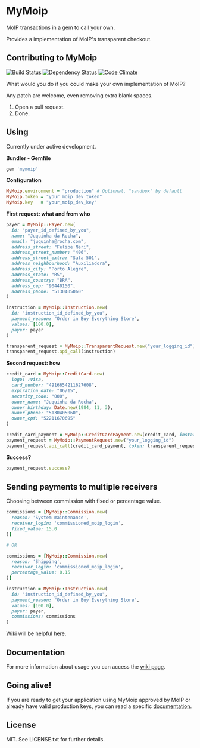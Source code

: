 MyMoip
======

MoIP transactions in a gem to call your own.

Provides a implementation of MoIP's transparent checkout.

Contributing to MyMoip
----------------------

[![Build Status](https://secure.travis-ci.org/Irio/mymoip.png)](http://travis-ci.org/Irio/mymoip)
[![Dependency Status](https://gemnasium.com/Irio/mymoip.png)](https://gemnasium.com/Irio/mymoip)
[![Code Climate](https://codeclimate.com/badge.png)](https://codeclimate.com/github/Irio/mymoip)

What would you do if you could make your own implementation of MoIP?

Any patch are welcome, even removing extra blank spaces.

1. Open a pull request.
2. Done.

Using
-----

Currently under active development.

**Bundler - Gemfile**
```ruby
gem 'mymoip'
```

**Configuration**
```ruby
MyMoip.environment = "production" # Optional. "sandbox" by default
MyMoip.token = "your_moip_dev_token"
MyMoip.key   = "your_moip_dev_key"
```

**First request: what and from who**
```ruby
payer = MyMoip::Payer.new(
  id: "payer_id_defined_by_you",
  name: "Juquinha da Rocha",
  email: "juquinha@rocha.com",
  address_street: "Felipe Neri",
  address_street_number: "406",
  address_street_extra: "Sala 501",
  address_neighbourhood: "Auxiliadora",
  address_city: "Porto Alegre",
  address_state: "RS",
  address_country: "BRA",
  address_cep: "90440150",
  address_phone: "5130405060"
)

instruction = MyMoip::Instruction.new(
  id: "instruction_id_defined_by_you",
  payment_reason: "Order in Buy Everything Store",
  values: [100.0],
  payer: payer
)

transparent_request = MyMoip::TransparentRequest.new("your_logging_id")
transparent_request.api_call(instruction)
```

**Second request: how**
```ruby
credit_card = MyMoip::CreditCard.new(
  logo: :visa,
  card_number: "4916654211627608",
  expiration_date: "06/15",
  security_code: "000",
  owner_name: "Juquinha da Rocha",
  owner_birthday: Date.new(1984, 11, 3),
  owner_phone: "5130405060",
  owner_cpf: "52211670695"
)

credit_card_payment = MyMoip::CreditCardPayment.new(credit_card, installments: 1)
payment_request = MyMoip::PaymentRequest.new("your_logging_id")
payment_request.api_call(credit_card_payment, token: transparent_request.token)
```

**Success?**
```ruby
payment_request.success?
```

Sending payments to multiple receivers
--------------------------------------

Choosing between commission with fixed or percentage value.

```ruby
commissions = [MyMoip::Commission.new(
  reason: 'System maintenance',
  receiver_login: 'commissioned_moip_login',
  fixed_value: 15.0
)]

# OR

commissions = [MyMoip::Commission.new(
  reason: 'Shipping',
  receiver_login: 'commissioned_moip_login',
  percentage_value: 0.15
)]
```

```ruby
instruction = MyMoip::Instruction.new(
  id: "instruction_id_defined_by_you",
  payment_reason: "Order in Buy Everything Store",
  values: [100.0],
  payer: payer,
  commissions: commissions
)
```

[Wiki](https://github.com/Irio/mymoip/wiki/Sending-payments-to-multiple-receivers) will be helpful here.

Documentation
-------------

For more information about usage you can access the [wiki page](https://github.com/Irio/mymoip/wiki).

Going alive!
------------

If you are ready to get your application using MyMoip approved by MoIP or already have valid production keys, you can read a specific [documentation](https://github.com/Irio/mymoip/wiki/Going-alive).

License
-------

MIT. See LICENSE.txt for further details.
